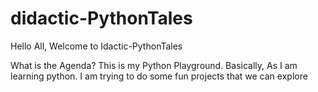 # didactic-PythonTales
Hello All, 
Welcome to Idactic-PythonTales

What is the Agenda?
This is my Python Playground. Basically, As I am learning python. I am trying to do some fun projects that we can explore  
